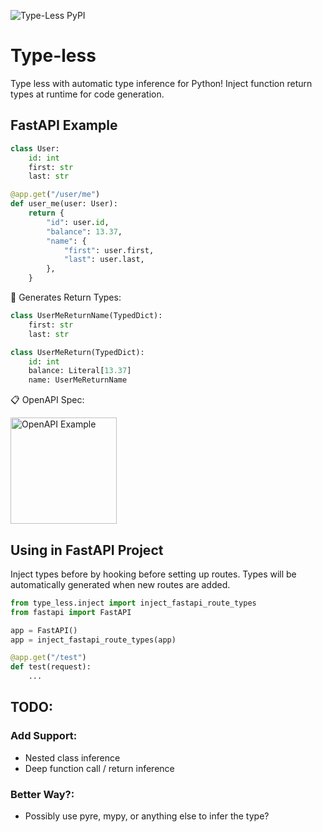 ![Type-Less PyPI](https://img.shields.io/pypi/v/type-less)

# Type-less

Type less with automatic type inference for Python!  Inject function return types at runtime for code generation.

## FastAPI Example

```python
class User:
    id: int
    first: str
    last: str

@app.get("/user/me")
def user_me(user: User):
    return {
        "id": user.id,
        "balance": 13.37,
        "name": {
            "first": user.first,
            "last": user.last,
        },
    }
```

🚀 Generates Return Types:

```python
class UserMeReturnName(TypedDict):
    first: str
    last: str

class UserMeReturn(TypedDict):
    id: int
    balance: Literal[13.37]
    name: UserMeReturnName
```

📋 OpenAPI Spec:

<img src="docs/example.png" alt="OpenAPI Example" height="170">

## Using in FastAPI Project

Inject types before by hooking before setting up routes.  Types will be automatically generated when new routes are added.

```python
from type_less.inject import inject_fastapi_route_types
from fastapi import FastAPI

app = FastAPI()
app = inject_fastapi_route_types(app)

@app.get("/test")
def test(request):
    ...
```

## TODO:
### Add Support:
 * Nested class inference
 * Deep function call / return inference
### Better Way?:
 * Possibly use pyre, mypy, or anything else to infer the type?
